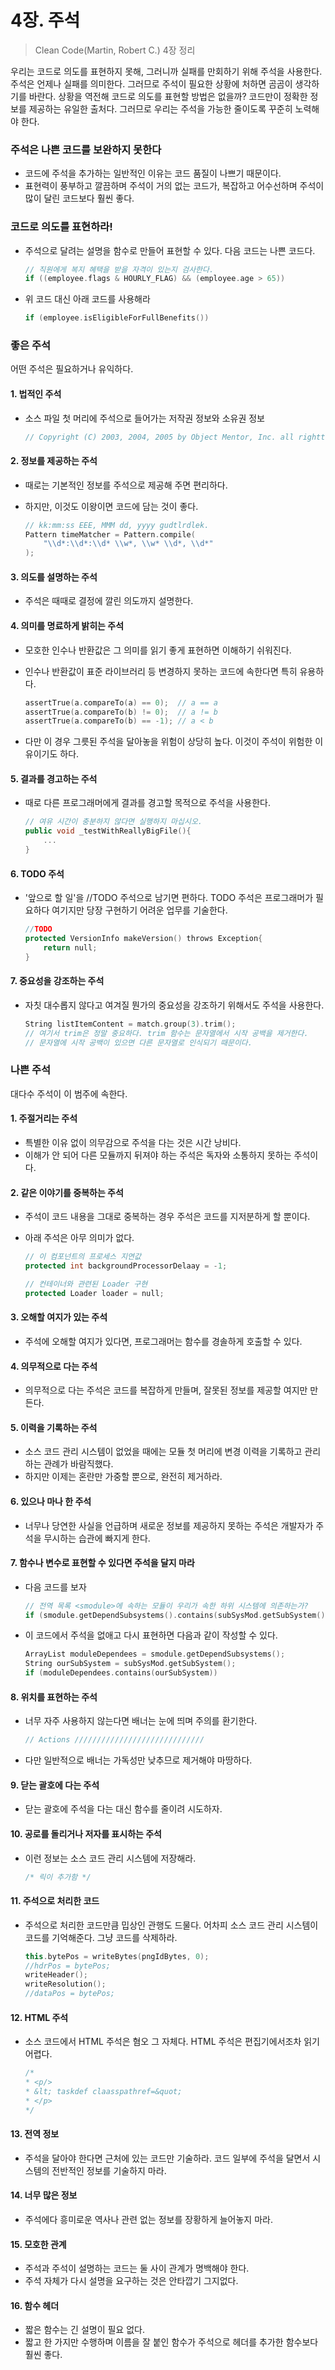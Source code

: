 # 4장. 주석

> Clean Code(Martin, Robert C.) 4장 정리

우리는 코드로 의도를 표현하지 못해, 그러니까 실패를 만회하기 위해 주석을 사용한다. 주석은 언제나 실패를 의미한다. 그러므로 주석이 필요한 상황에 처하면 곰곰이 생각하기를 바란다. 상황을 역전해 코드로 의도를 표현할 방법은 없을까? 코드만이 정확한 정보를 제공하는 유일한 출처다. 그러므로 우리는 주석을 가능한 줄이도록 꾸준히 노력해야 한다.

### 주석은 나쁜 코드를 보완하지 못한다

- 코드에 주석을 추가하는 일반적인 이유는 코드 품질이 나쁘기 때문이다.
- 표현력이 풍부하고 깔끔하며 주석이 거의 없는 코드가, 복잡하고 어수선하며 주석이 많이 달린 코드보다 훨씬 좋다.

### 코드로 의도를 표현하라!

- 주석으로 달려는 설명을 함수로 만들어 표현할 수 있다. 다음 코드는 나쁜 코드다.

    ```C++
    // 직원에게 복지 혜택을 받을 자격이 있는지 검사한다.
    if ((employee.flags & HOURLY_FLAG) && (employee.age > 65))
    ```

- 위 코드 대신 아래 코드를 사용해라

    ```C++
    if (employee.isEligibleForFullBenefits())
    ```

### 좋은 주석

어떤 주석은 필요하거나 유익하다.

#### 1. 법적인 주석

- 소스 파일 첫 머리에 주석으로 들어가는 저작권 정보와 소유권 정보
        
    ```C++
    // Copyright (C) 2003, 2004, 2005 by Object Mentor, Inc. all rightts reserved.
    ```

#### 2. 정보를 제공하는 주석

- 때로는 기본적인 정보를 주석으로 제공해 주면 편리하다.
- 하지만, 이것도 이왕이면 코드에 담는 것이 좋다.

    ```C++
    // kk:mm:ss EEE, MMM dd, yyyy gudtlrdlek.
    Pattern timeMatcher = Pattern.compile(
        "\\d*:\\d*:\\d* \\w*, \\w* \\d*, \\d*"
    );
    ```

#### 3. 의도를 설명하는 주석

- 주석은 때때로 결정에 깔린 의도까지 설명한다.

#### 4. 의미를 명료하게 밝히는 주석

- 모호한 인수나 반환값은 그 의미를 읽기 좋게 표현하면 이해하기 쉬워진다.
- 인수나 반환값이 표준 라이브러리 등 변경하지 못하는 코드에 속한다면 특히 유용하다.

    ```C++
    assertTrue(a.compareTo(a) == 0);  // a == a
    assertTrue(a.compareTo(b) != 0);  // a != b
    assertTrue(a.compareTo(b) == -1); // a < b
    ```

- 다만 이 경우 그릇된 주석을 달아놓을 위험이 상당히 높다. 이것이 주석이 위험한 이유이기도 하다.

#### 5. 결과를 경고하는 주석

- 때로 다른 프로그래머에게 결과를 경고할 목적으로 주석을 사용한다.

    ```C++
    // 여유 시간이 충분하지 않다면 실행하지 마십시오.
    public void _testWithReallyBigFile(){
        ...
    }
    ```

#### 6. TODO 주석

- '앞으로 할 일'을 //TODO 주석으로 남기면 편하다. TODO 주석은 프로그래머가 필요하다 여기지만 당장 구현하기 어려운 업무를 기술한다.
  
    ```C++
    //TODO
    protected VersionInfo makeVersion() throws Exception{
        return null;
    }
    ```

#### 7. 중요성을 강조하는 주석

- 자칫 대수롭지 않다고 여겨질 뭔가의 중요성을 강조하기 위해서도 주석을 사용한다.

    ```C++
    String listItemContent = match.group(3).trim();
    // 여기서 trim은 정말 중요하다. trim 함수는 문자열에서 시작 공백을 제거한다.
    // 문자열에 시작 공백이 있으면 다른 문자열로 인식되기 때문이다.
    ```

### 나쁜 주석

대다수 주석이 이 범주에 속한다. 

#### 1. 주절거리는 주석

- 특별한 이유 없이 의무감으로 주석을 다는 것은 시간 낭비다.
- 이해가 안 되어 다른 모듈까지 뒤져야 하는 주석은 독자와 소통하지 못하는 주석이다.

#### 2. 같은 이야기를 중복하는 주석

- 주석이 코드 내용을 그대로 중복하는 경우 주석은 코드를 지저분하게 할 뿐이다.
- 아래 주석은 아무 의미가 없다.

    ```C++
    // 이 컴포넌트의 프로세스 지연값
    protected int backgroundProcessorDelaay = -1;

    // 컨테이너와 관련된 Loader 구현
    protected Loader loader = null;
    ```

#### 3. 오해할 여지가 있는 주석

- 주석에 오해할 여지가 있다면, 프로그래머는 함수를 경솔하게 호출할 수 있다.

#### 4. 의무적으로 다는 주석

- 의무적으로 다는 주석은 코드를 복잡하게 만들며, 잘못된 정보를 제공할 여지만 만든다.

#### 5. 이력을 기록하는 주석

- 소스 코드 관리 시스템이 없었을 때에는 모듈 첫 머리에 변경 이력을 기록하고 관리하는 관례가 바람직했다.
- 하지만 이제는 혼란만 가중할 뿐으로, 완전히 제거하라.

#### 6. 있으나 마나 한 주석

- 너무나 당연한 사실을 언급하며 새로운 정보를 제공하지 못하는 주석은 개발자가 주석을 무시하는 습관에 빠지게 한다.

#### 7. 함수나 변수로 표현할 수 있다면 주석을 달지 마라

- 다음 코드를 보자

    ```C++
    // 전역 목록 <smodule>에 속하는 모듈이 우리가 속한 하위 시스템에 의존하는가?
    if (smodule.getDependSubsystems().contains(subSysMod.getSubSystem()))
    ```

- 이 코드에서 주석을 없애고 다시 표현하면 다음과 같이 작성할 수 있다.

    ```C++
    ArrayList moduleDependees = smodule.getDependSubsystems();
    String ourSubSystem = subSysMod.getSubSystem();
    if (moduleDependees.contains(ourSubSystem))
    ```

#### 8. 위치를 표현하는 주석

- 너무 자주 사용하지 않는다면 배너는 눈에 띄며 주의를 환기한다.

    ```C++
    // Actions /////////////////////////////
    ```

- 다만 일반적으로 배너는 가독성만 낮추므로 제거해야 마땅하다.

#### 9. 닫는 괄호에 다는 주석

- 닫는 괄호에 주석을 다는 대신 함수를 줄이려 시도하자.

#### 10. 공로를 돌리거나 저자를 표시하는 주석

- 이런 정보는 소스 코드 관리 시스템에 저장해라.

    ```C++
    /* 릭이 추가함 */
    ```

#### 11. 주석으로 처리한 코드

- 주석으로 처리한 코드만큼 밉상인 관행도 드물다. 어차피 소스 코드 관리 시스템이 코드를 기억해준다. 그냥 코드를 삭제하라.

    ```C++
    this.bytePos = writeBytes(pngIdBytes, 0);
    //hdrPos = bytePos;
    writeHeader();
    writeResolution();
    //dataPos = bytePos;
    ```

#### 12. HTML 주석

- 소스 코드에서 HTML 주석은 혐오 그 자체다. HTML 주석은 편집기에서조차 읽기 어렵다.

    ```C++
    /*
    * <p/>
    * &lt; taskdef claasspathref=&quot;
    * </p>
    */ 
    ```

#### 13. 전역 정보

- 주석을 달아야 한다면 근처에 있는 코드만 기술하라. 코드 일부에 주석을 달면서 시스템의 전반적인 정보를 기술하지 마라.

#### 14. 너무 많은 정보

- 주석에다 흥미로운 역사나 관련 없는 정보를 장황하게 늘어놓지 마라.

#### 15. 모호한 관계

- 주석과 주석이 설명하는 코드는 둘 사이 관계가 명백해야 한다.
- 주석 자체가 다시 설명을 요구하는 것은 안타깝기 그지없다.

#### 16. 함수 헤더

- 짧은 함수는 긴 설명이 필요 없다.
- 짧고 한 가지만 수행하며 이름을 잘 붙인 함수가 주석으로 헤더를 추가한 함수보다 훨씬 좋다.
